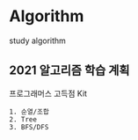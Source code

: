 # Algorithm
study algorithm

## 2021 알고리즘 학습 계획

프로그래머스 고득점 Kit

```
1. 순열/조합
2. Tree
3. BFS/DFS
```



